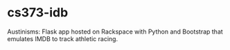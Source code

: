 # cs373-idb
Austinisms: Flask app hosted on Rackspace with Python and Bootstrap that emulates IMDB to track athletic racing.
